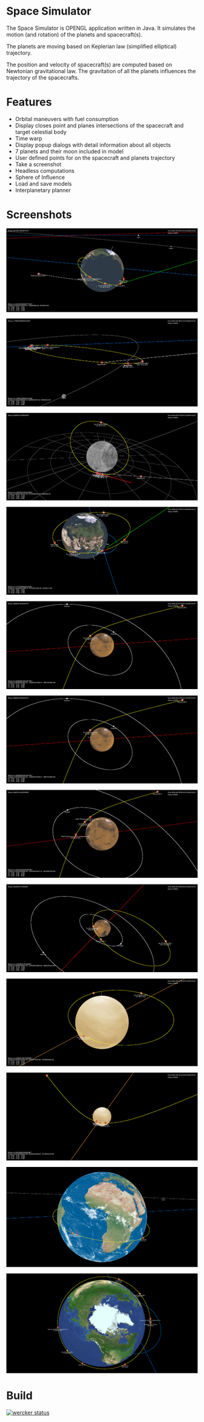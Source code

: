 Space Simulator
===============

The Space Simulator is OPENGL application written in Java. It simulates the motion (and rotation) of the planets
and spacecraft(s).

The planets are moving based on Keplerian law (simplified elliptical) trajectory.

The position and velocity of spacecraft(s) are computed based on Newtonian gravitational law. The gravitation of all the planets
influences the trajectory of the spacecrafts.

Features
========

* Orbital maneuvers with fuel consumption
* Display closes point and planes intersections of the spacecraft and target celestial body
* Time warp
* Display popup dialogs with detail information about all objects
* 7 planets and their moon included in model
* User defined points for on the spacecraft and planets trajectory
* Take a screenshot
* Headless computations
* Sphere of Influence
* Load and save models
* Interplanetary planner

Screenshots
===========

![Spacecraft orbiting earth](/images/earth.png "Spacecraft orbiting earth")

![High eccentricity orbit](/images/spacecraft.png "High eccentricity orbit")

![Near the Moon](/images/moon.png "Near the Moon")

![Leaving Earth Orbit](/images/leavingearth.png "Leaving Earth Orbit")

![Arriving to Mars](/images/mars1.png "Arriving to Mars")

![Arriving to Mars](/images/mars1.png "Arriving to Mars")

![Maneuver at Periapsis](/images/mars2.png "Maneuver at Periapsis")

![Orbit around Mars](/images/mars3.png "Orbit around Mars")

![Maneuver at Periapsis](/images/venus.png "Orbiting Venus")

![Orbit around Mars](/images/arrivetovenus.png "Approaching Venus")

![Hi-resolution Earth](/images/earth_hi.png "Hi-resolution Earth")

![All type of the points](/images/allpoints.png "All types of the points")

Build
=====

[![wercker status](https://app.wercker.com/status/262d561454952437fddc94f925ffc667/m/master "wercker status")](https://app.wercker.com/project/bykey/262d561454952437fddc94f925ffc667)




